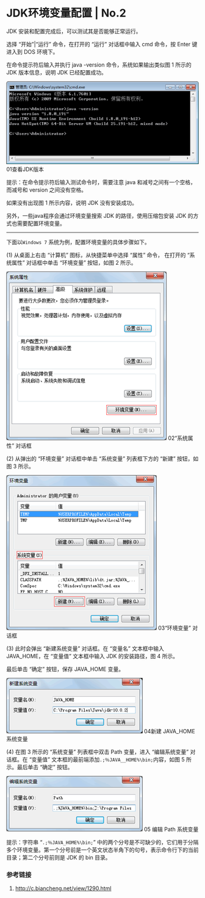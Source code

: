 # JDK环境变量配置  | No.2


JDK 安装和配置完成后，可以测试其是否能够正常运行。

选择 “开始”|“运行” 命令，在打开的 “运行” 对话框中输入 cmd 命令，按 Enter 键进入到 DOS 环境下。

在命令提示符后输入并执行 java -version 命令，系统如果输出类似图 1 所示的 JDK 版本信息，说明 JDK 已经配置成功。

![01查看JDK版本](./media/java-path-01.gif)
01查看JDK版本

提示：在命令提示符后输入测试命令时，需要注意 java 和减号之间有一个空格，而减号和 version 之间没有空格。

如果没有出现图 1 所示内容，说明 JDK 没有安装成功。

另外，一些java程序会通过环境变量搜索 JDK 的路径，使用压缩包安装 JDK 的方式也需要配置环境变量。

---

下面以`Windows 7` 系统为例，配置环境变量的具体步骤如下。

(1) 从桌面上右击 “计算机” 图标，从快捷菜单中选择 “属性” 命令，
在打开的 “系统属性” 对话框中单击 “环境变量” 按钮，如图 2 所示。

![02“系统属性” 对话框](./media/java-path-02.gif)
02“系统属性” 对话框

(2) 从弹出的 “环境变量” 对话框中单击 “系统变量” 列表框下方的 “新建” 按钮，如图 3 所示。

![03“环境变量” 对话框](./media/java-path-03.gif)
03“环境变量” 对话框

(3) 此时会弹出 “新建系统变量” 对话框。在 “变量名” 文本框中输入 JAVA_HOME，在 “变量值” 文本框中输入 JDK 的安装路径，图 4 所示。

最后单击 “确定” 按钮，保存 JAVA_HOME 变量。

![04新建 JAVA_HOME 系统变量](./media/java-path-04.gif)
04新建 JAVA_HOME 系统变量

(4) 在图 3 所示的 “系统变量” 列表框中双击 Path 变量，进入 “编辑系统变量” 对话框。在 “变量值” 文本框的最前端添加`.;％JAVA__HOME%\bin;`内容，如图 5 所示。最后单击 “确定” 按钮。

![05 编辑 Path 系统变量](./media/java-path-05.gif)
05 编辑 Path 系统变量

提示：字符串 “`.;％JAVA_HOME%\bin;`” 中的两个分号是不可缺少的，它们用于分隔多个环境变量。第一个分号前是一个英文状态半角下的句号，表示命令行下的当前目录；第二个分号前则是 JDK 的 bin 目录。

### 参考链接

1. http://c.biancheng.net/view/1290.html